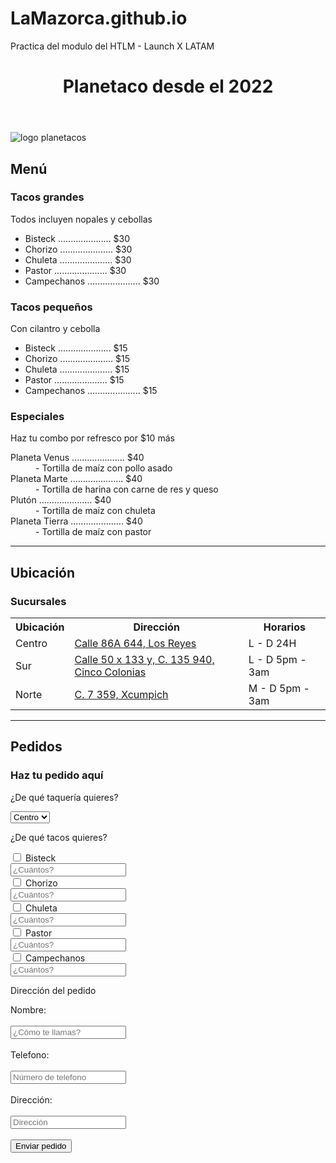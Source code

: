 # LaMazorca.github.io
Practica del modulo del HTLM - Launch X LATAM

<!DOCTYPE html>
<html lang="en">
<head>
    <meta charset="UTF-8">
    <meta http-equiv="X-UA-Compatible" content="IE=edge">
    <meta name="viewport" content="width=device-width, initial-scale=1.0">
    <title>Planetaco</title>
</head>
<body>
    <header>
        <h1>Planetaco desde el 2022</h1>
    </header>
    <section>
            <img src="../Images/Planetaco.png" alt="logo planetacos"/>
        <h2>Menú</h2>
            <h3>Tacos grandes</h3>
            <p>Todos incluyen nopales y cebollas</p>
                <ul>
                    <li>Bisteck ..................... $30</li>
                    <li>Chorizo ..................... $30</li>
                    <li>Chuleta ..................... $30</li>
                    <li>Pastor ..................... $30</li>
                    <li>Campechanos ..................... $30</li>
                </ul>
            <h3>Tacos pequeños</h3>
            <p>Con cilantro y cebolla</p>
                <ul>
                    <li>Bisteck ..................... $15</li>
                    <li>Chorizo ..................... $15</li>
                    <li>Chuleta ..................... $15</li>
                    <li>Pastor ..................... $15</li>
                    <li>Campechanos ..................... $15</li>
                </ul>
            <h3>Especiales</h3>
            <p>Haz tu combo por refresco por $10 más</p>
                <dl>
                    <dt>Planeta Venus ..................... $40</dt>
                    <dd>- Tortilla de maíz con pollo asado</dd>
                    <dt>Planeta Marte ..................... $40</dt>
                    <dd>- Tortilla de harina con carne de res y queso</dd>
                    <dt>Plutón ..................... $40</dt>
                    <dd>- Tortilla de maíz con chuleta</dd>
                    <dt>Planeta Tierra ..................... $40</dt>
                    <dd>- Tortilla de maíz con pastor</dd>
                </dl>
    </section>
<hr>
    <section>
        <h2>Ubicación</h2>
            <h3>Sucursales</h3>
                <table>
                    <tr>
                        <th>Ubicación</th>
                        <th>Dirección</th>
                        <th>Horarios</th>
                    </tr>
                    <tr>
                        <td>Centro</td>
                        <td><a href="https://goo.gl/maps/NrkKwg9GoKwMAZgk7" target="_blank">Calle 86A 644, Los Reyes</a></td>
                        <td>L - D 24H</td>
                    </tr>
                    <tr>
                        <td>Sur</td>
                        <td><a href="https://goo.gl/maps/jFuL6NCEet2rCQXJ8" target="_blank">Calle 50 x 133 y, C. 135 940, Cinco Colonias</a></td>
                        <td>L - D 5pm - 3am</td>
                    </tr>
                    <tr>
                        <td>Norte</td>
                        <td><a href="https://goo.gl/maps/Z6TmsHcrs9ZH6NUH9" target="_blank">C. 7 359, Xcumpich</a></td>
                        <td>M - D 5pm - 3am</td>
                    </tr>
                </table>
    </section>
<hr>
    <section>
        <h2>Pedidos</h2>
            <h3>Haz tu pedido aquí</h3>
                <form action="" method="post">
                    <p>¿De qué taquería quieres?</p>
                        <select>
                            <option value="norte">Norte</option>
                            <option value="centro" selected>Centro</option>
                            <option value="sur">Sur</option>
                        </select>
                    <p>¿De qué tacos quieres?</p>
                        <input type="checkbox" id="bisteck" name="bisteck" value="bisteck">
                        <label for="bisteck">Bisteck</label>
                        <br>
                        <input type="number" id="bisteckNumber" name="bisteckNumber" placeholder="¿Cuántos?">
                        <br>
                        <input type="checkbox" id="chorizo" name="chorizo" value="chorizo">
                        <label for="chorizo">Chorizo</label>
                        <br>
                        <input type="number" id="chorizoNumber" name="chorizoNumber" placeholder="¿Cuántos?">
                        <br> 
                        <input type="checkbox" id="chuleta" name="chuleta" value="chuleta">
                        <label for="chuleta">Chuleta</label>
                        <br>
                        <input type="number" id="chuletaNumber" name="chuletaNumber" placeholder="¿Cuántos?">
                        <br>  
                        <input type="checkbox" id="pastor" name="pastor" value="pastor">
                        <label for="pastor">Pastor</label>
                        <br>
                        <input type="number" id="pastorNumber" name="pastorNumber" placeholder="¿Cuántos?">
                        <br>
                        <input type="checkbox" id="campechanos" name="campechanos" value="campechanos">
                        <label for="campechanos">Campechanos</label>
                        <br>
                        <input type="number" id="campechanosNumber" name="campechanosNumber" placeholder="¿Cuántos?">
                        <br>
                    <p>Dirección del pedido</p>
                        <label for="nombre">Nombre:</label>
                        <br><br>
                        <input type="text" id="nombre" name="nombre" placeholder="¿Cómo te llamas?">
                        <br><br>
                        <label for="nombre">Telefono:</label>
                        <br><br>
                        <input type="tel" id="telefono" name="telefono" placeholder="Número de telefono" maxlength="10">
                        <br><br>
                        <label for="nombre">Dirección:</label>
                        <br><br>
                        <input type="text" id="direccion" name="direccion" placeholder="Dirección">
                        <br><br>
                    <button type="submit">Enviar pedido</button>
                        <br><br>
            </form>
    </section>
</body>
</html>
